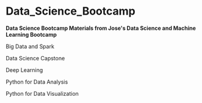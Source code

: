 # Data_Science_Bootcamp

**Data Science Bootcamp Materials from Jose's Data Science and Machine Learning Bootcamp**


Big Data and Spark

Data Science Capstone

Deep Learning

Python for Data Analysis

Python for Data Visualization



